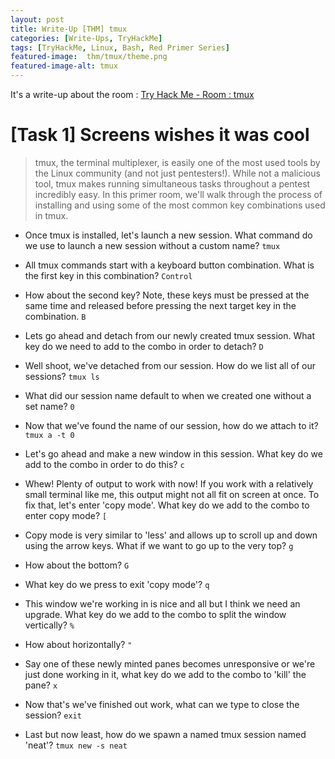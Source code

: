 ```yaml
---
layout: post
title: Write-Up [THM] tmux
categories: [Write-Ups, TryHackMe]
tags: [TryHackMe, Linux, Bash, Red Primer Series]
featured-image:  thm/tmux/theme.png
featured-image-alt: tmux
---
```


It's a write-up about the room : [Try Hack Me - Room : tmux](https://tryhackme.com/room/rptmux)

# [Task 1] Screens wishes it was cool

> tmux, the terminal multiplexer, is easily one of the most used tools by the Linux community (and not just pentesters!). While not a malicious tool, tmux makes running simultaneous tasks throughout a pentest incredibly easy. In this primer room, we'll walk through the process of installing and using some of the most common key combinations used in tmux.

* Once tmux is installed, let's launch a new session. What command do we use to launch a new session without a custom name? `tmux`

* All tmux commands start with a keyboard button combination. What is the first key in this combination? `Control`

* How about the second key? Note, these keys must be pressed at the same time and released before pressing the next target key in the combination. `B`

* Lets go ahead and detach from our newly created tmux session. What key do we need to add to the combo in order to detach? `D`

* Well shoot, we've detached from our session. How do we list all of our sessions? `tmux ls`

* What did our session name default to when we created one without a set name? `0`

* Now that we've found the name of our session, how do we attach to it? `tmux a -t 0`

* Let's go ahead and make a new window in this session. What key do we add to the combo in order to do this? `c`

* Whew! Plenty of output to work with now! If you work with a relatively small terminal like me, this output might not all fit on screen at once. To fix that, let's enter 'copy mode'. What key do we add to the combo to enter copy mode? `[`

* Copy mode is very similar to 'less' and allows up to scroll up and down using the arrow keys. What if we want to go up to the very top? `g`

* How about the bottom? `G`

* What key do we press to exit 'copy mode'? `q`

* This window we're working in is nice and all but I think we need an upgrade. What key do we add to the combo to split the window vertically? `%`

* How about horizontally? `"`

* Say one of these newly minted panes becomes unresponsive or we're just done working in it, what key do we add to the combo to 'kill' the pane? `x`

* Now that's we've finished out work, what can we type to close the session? `exit`

* Last but now least, how do we spawn a named tmux session named 'neat'? `tmux new -s neat`